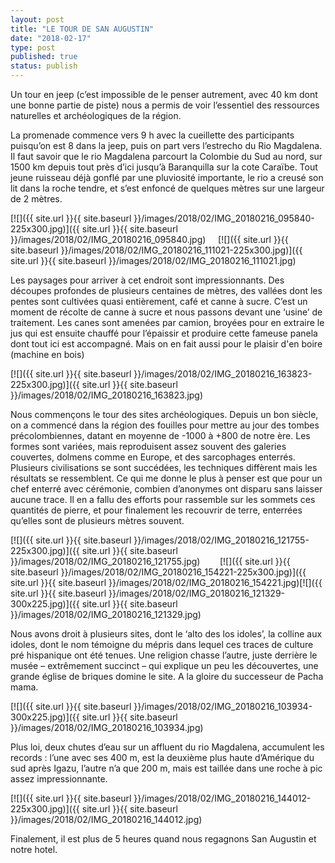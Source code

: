 ```yaml
---
layout: post
title: "LE TOUR DE SAN AUGUSTIN"
date: "2018-02-17"
type: post
published: true
status: publish
---
```


Un tour en jeep (c’est impossible de le penser autrement, avec 40 km dont une bonne partie de piste) nous a permis de voir l’essentiel des ressources naturelles et archéologiques de la région.

La promenade commence vers 9 h avec la cueillette des participants puisqu’on est 8 dans la jeep, puis on part vers l’estrecho du Rio Magdalena. Il faut savoir que le rio Magdalena parcourt la Colombie du Sud au nord, sur 1500 km depuis tout près d’ici jusqu’à Baranquilla sur la cote Caraïbe. Tout jeune ruisseau déjà gonflé par une pluviosité importante, le rio a creusé son lit dans la roche tendre, et s’est enfoncé de quelques mètres sur une largeur de 2 mètres.

[![]({{ site.url }}{{ site.baseurl }}/images/2018/02/IMG_20180216_095840-225x300.jpg)]({{ site.url }}{{ site.baseurl }}/images/2018/02/IMG_20180216_095840.jpg)     [![]({{ site.url }}{{ site.baseurl }}/images/2018/02/IMG_20180216_111021-225x300.jpg)]({{ site.url }}{{ site.baseurl }}/images/2018/02/IMG_20180216_111021.jpg)

Les paysages pour arriver à cet endroit sont impressionnants. Des découpes profondes de plusieurs centaines de mètres, des vallées dont les pentes sont cultivées quasi entièrement, café et canne à sucre. C’est un moment de récolte de canne à sucre et nous passons devant une ‘usine’ de traitement. Les canes sont amenées par camion, broyées pour en extraire le jus qui est ensuite chauffé pour l’épaissir et produire cette fameuse panela dont tout ici est accompagné. Mais on en fait aussi pour le plaisir d'en boire (machine en bois)

[![]({{ site.url }}{{ site.baseurl }}/images/2018/02/IMG_20180216_163823-225x300.jpg)]({{ site.url }}{{ site.baseurl }}/images/2018/02/IMG_20180216_163823.jpg)

Nous commençons le tour des sites archéologiques. Depuis un bon siècle, on a commencé dans la région des fouilles pour mettre au jour des tombes précolombiennes, datant en moyenne de -1000 à +800 de notre ère. Les formes sont variées, mais reproduisent assez souvent des galeries couvertes, dolmens comme en Europe, et des sarcophages enterrés. Plusieurs civilisations se sont succédées, les techniques diffèrent mais les résultats se ressemblent. Ce qui me donne le plus à penser est que pour un chef enterré avec cérémonie, combien d’anonymes ont disparu sans laisser aucune trace. Il en a fallu des efforts pour rassemble sur les sommets ces quantités de pierre, et pour finalement les recouvrir de terre, enterrées qu’elles sont de plusieurs mètres souvent.

[![]({{ site.url }}{{ site.baseurl }}/images/2018/02/IMG_20180216_121755-225x300.jpg)]({{ site.url }}{{ site.baseurl }}/images/2018/02/IMG_20180216_121755.jpg)        [![]({{ site.url }}{{ site.baseurl }}/images/2018/02/IMG_20180216_154221-225x300.jpg)]({{ site.url }}{{ site.baseurl }}/images/2018/02/IMG_20180216_154221.jpg)[![]({{ site.url }}{{ site.baseurl }}/images/2018/02/IMG_20180216_121329-300x225.jpg)]({{ site.url }}{{ site.baseurl }}/images/2018/02/IMG_20180216_121329.jpg)

Nous avons droit à plusieurs sites, dont le ‘alto des los idoles’, la colline aux idoles, dont le nom témoigne du mépris dans lequel ces traces de culture pré hispanique ont été tenues. Une religion chasse l’autre, juste derrière le musée – extrêmement succinct – qui explique un peu les découvertes, une grande église de briques domine le site. A la gloire du successeur de Pacha mama.

[![]({{ site.url }}{{ site.baseurl }}/images/2018/02/IMG_20180216_103934-300x225.jpg)]({{ site.url }}{{ site.baseurl }}/images/2018/02/IMG_20180216_103934.jpg)

Plus loi, deux chutes d’eau sur un affluent du rio Magdalena, accumulent les records : l’une avec ses 400 m, est la deuxième plus haute d’Amérique du sud après Igazu, l’autre n’a que 200 m, mais est taillée dans une roche à pic assez impressionnante.

[![]({{ site.url }}{{ site.baseurl }}/images/2018/02/IMG_20180216_144012-225x300.jpg)]({{ site.url }}{{ site.baseurl }}/images/2018/02/IMG_20180216_144012.jpg)

Finalement, il est plus de 5 heures quand nous regagnons San Augustin et notre hotel.
